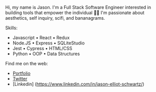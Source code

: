 Hi, my name is Jason. I'm a Full Stack Software Engineer interested in building tools that empower the individual 👊🏼 I'm passionate about aesthetics, self inquiry, scifi, and bananagrams. 

Skills: 
* Javascript  • React      • Redux 
* Node.JS     • Express    • SQLiteStudio
* Jest        • Cypress    • HTML/CSS
* Python      • OOP        • Data Structures 

Find me on the web: 
* [Portfolio](https://portfolio-xi-seven.vercel.app/)
* [Twitter](https://twitter.com/jasoneschwa)
* [Linkedin] (https://www.linkedin.com/in/jason-elliot-schwartz/)

